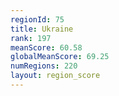```yaml
---
regionId: 75
title: Ukraine
rank: 197
meanScore: 60.58
globalMeanScore: 69.25
numRegions: 220
layout: region_score
---
```

